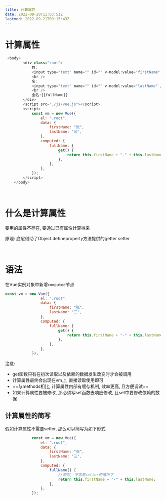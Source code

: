 ```yaml
---
title: 计算属性
date: 2022-09-20T11:03:51Z
lastmod: 2022-09-21T09:15:43Z
---
```


# 计算属性

```js
 <body>
        <div class="root">
            姓:
            <input type="text" name="" id="" v-model:value="firstName" />
            <br />
            名:
            <input type="text" name="" id="" v-model:value="lastName" />
            <br />
            全名:{{fullName}}
        </div>
        <script src="./js/vue.js"></script>
        <script>
            const vm = new Vue({
                el: ".root",
                data: {
                    firstName: "张",
                    lastName: "三",
                },
                computed: {
                    fullName: {
                        get() {
                            return this.firstName + "-" + this.lastName;
                        },
                    },
                },
            });
        </script>
    </body>
```

‍

# 什么是计算属性

要用的属性不存在, 要通过已有属性计算得来

原理: 底层借助了Object.defineproperty方法提供的getter setter

‍

# 语法

在Vue实例对象中新增`computed`节点

```js
const vm = new Vue({
                el: ".root",
                data: {
                    firstName: "张",
                    lastName: "三",
                },
                computed: {
                    fullName: {
                        get() {
                            return this.firstName + "-" + this.lastName;
                        },
                    },
                },
            });
```

注意: 

* get函数只有在初次读取以及依赖的数据发生改变时才会被调用
* 计算属性最终会出现在vm上, 直接读取使用即可
* ==与methods相比, 计算属性内部有缓存机制, 效率更高, 且方便调试==
* 如果计算属性要被修改, 那必须写set函数去响应修改, 且set中要修改依赖的数据

## 计算属性的简写

假如计算属性不需要setter, 那么可以简写为如下形式

```js
            const vm = new Vue({
                el: ".root",
                data: {
                    firstName: "张",
                    lastName: "三",
                },
                computed: {
                    fullName() {
                        //简写, 不需要setter的情况下
                        return this.firstName + "-" + this.lastName;
                    },
                },
            });
```
